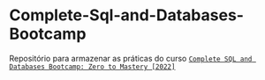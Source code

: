 # Complete-Sql-and-Databases-Bootcamp
Repositório para armazenar as práticas do curso [`Complete SQL and Databases Bootcamp: Zero to Mastery [2022]`](https://www.udemy.com/course/complete-sql-databases-bootcamp-zero-to-mastery/)
